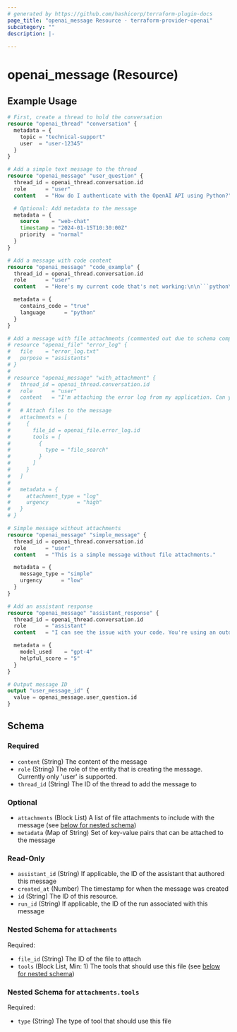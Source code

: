 ```yaml
---
# generated by https://github.com/hashicorp/terraform-plugin-docs
page_title: "openai_message Resource - terraform-provider-openai"
subcategory: ""
description: |-
  
---
```


# openai_message (Resource)



## Example Usage

```terraform
# First, create a thread to hold the conversation
resource "openai_thread" "conversation" {
  metadata = {
    topic = "technical-support"
    user  = "user-12345"
  }
}

# Add a simple text message to the thread
resource "openai_message" "user_question" {
  thread_id = openai_thread.conversation.id
  role      = "user"
  content   = "How do I authenticate with the OpenAI API using Python?"

  # Optional: Add metadata to the message
  metadata = {
    source    = "web-chat"
    timestamp = "2024-01-15T10:30:00Z"
    priority  = "normal"
  }
}

# Add a message with code content
resource "openai_message" "code_example" {
  thread_id = openai_thread.conversation.id
  role      = "user"
  content   = "Here's my current code that's not working:\n\n```python\nimport openai\n\nclient = openai.Client()\nresponse = client.completions.create(\n    model='gpt-3.5-turbo',\n    prompt='Hello world'\n)\n```\n\nWhat's wrong with it?"

  metadata = {
    contains_code = "true"
    language      = "python"
  }
}

# Add a message with file attachments (commented out due to schema compatibility issues)
# resource "openai_file" "error_log" {
#   file    = "error_log.txt"
#   purpose = "assistants"
# }
# 
# resource "openai_message" "with_attachment" {
#   thread_id = openai_thread.conversation.id
#   role      = "user"
#   content   = "I'm attaching the error log from my application. Can you help me understand what's going wrong?"
# 
#   # Attach files to the message
#   attachments = [
#     {
#       file_id = openai_file.error_log.id
#       tools = [
#         {
#           type = "file_search"
#         }
#       ]
#     }
#   ]
# 
#   metadata = {
#     attachment_type = "log"
#     urgency         = "high"
#   }
# }

# Simple message without attachments
resource "openai_message" "simple_message" {
  thread_id = openai_thread.conversation.id
  role      = "user"
  content   = "This is a simple message without file attachments."

  metadata = {
    message_type = "simple"
    urgency      = "low"
  }
}

# Add an assistant response
resource "openai_message" "assistant_response" {
  thread_id = openai_thread.conversation.id
  role      = "assistant"
  content   = "I can see the issue with your code. You're using an outdated API pattern. Here's the correct way to authenticate with the OpenAI API in Python:\n\n```python\nfrom openai import OpenAI\n\n# Initialize the client with your API key\nclient = OpenAI(api_key='your-api-key-here')\n\n# For chat completions, use the chat.completions endpoint\nresponse = client.chat.completions.create(\n    model='gpt-3.5-turbo',\n    messages=[\n        {'role': 'user', 'content': 'Hello world'}\n    ]\n)\n\nprint(response.choices[0].message.content)\n```\n\nThe main issues were:\n1. You need to import `OpenAI` class, not the module directly\n2. Use `chat.completions` instead of `completions` for chat models\n3. Pass messages array instead of a prompt string"

  metadata = {
    model_used    = "gpt-4"
    helpful_score = "5"
  }
}

# Output message ID
output "user_message_id" {
  value = openai_message.user_question.id
}
```

<!-- schema generated by tfplugindocs -->
## Schema

### Required

- `content` (String) The content of the message
- `role` (String) The role of the entity that is creating the message. Currently only 'user' is supported.
- `thread_id` (String) The ID of the thread to add the message to

### Optional

- `attachments` (Block List) A list of file attachments to include with the message (see [below for nested schema](#nestedblock--attachments))
- `metadata` (Map of String) Set of key-value pairs that can be attached to the message

### Read-Only

- `assistant_id` (String) If applicable, the ID of the assistant that authored this message
- `created_at` (Number) The timestamp for when the message was created
- `id` (String) The ID of this resource.
- `run_id` (String) If applicable, the ID of the run associated with this message

<a id="nestedblock--attachments"></a>
### Nested Schema for `attachments`

Required:

- `file_id` (String) The ID of the file to attach
- `tools` (Block List, Min: 1) The tools that should use this file (see [below for nested schema](#nestedblock--attachments--tools))

<a id="nestedblock--attachments--tools"></a>
### Nested Schema for `attachments.tools`

Required:

- `type` (String) The type of tool that should use this file
